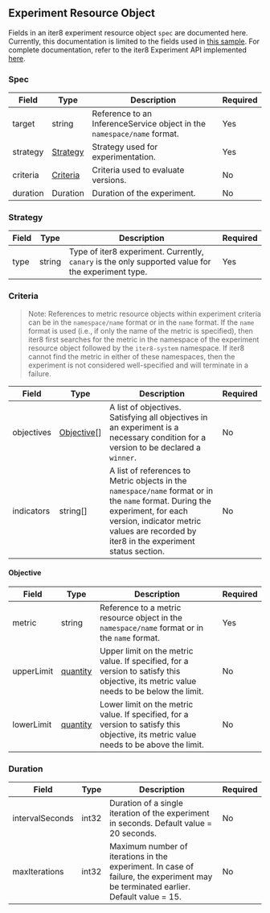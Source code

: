 ## Experiment Resource Object

Fields in an iter8 experiment resource object `spec` are documented here. Currently, this documentation is limited to the fields used in [this sample](../samples/quickstart/experiment.yaml). For complete documentation, refer to the iter8 Experiment API implemented [here](https://github.com/iter8-tools/etc3/blob/main/api/v2alpha1/experiment_types.go).

### Spec

| Field | Type | Description | Required |
| ----- | ---- | ----------- | -------- |
| target | string | Reference to an InferenceService object in the `namespace/name` format. | Yes |
| strategy | [Strategy](#strategy) | Strategy used for experimentation. | Yes |
| criteria | [Criteria](#criteria) | Criteria used to evaluate versions. | No |
| duration | Duration | Duration of the experiment. | No |

### Strategy

| Field | Type | Description | Required |
| ----- | ---- | ----------- | -------- |
| type | string | Type of iter8 experiment. Currently, `canary` is the only supported value for the experiment type. | Yes |

### Criteria
> Note: References to metric resource objects within experiment criteria can be in the `namespace/name` format or in the `name` format. If the `name` format is used (i.e., if only the name of the metric is specified), then iter8 first searches for the metric in the namespace of the experiment resource object followed by the `iter8-system` namespace. If iter8 cannot find the metric in either of these namespaces, then the experiment is not considered well-specified and will terminate in a failure.

| Field | Type | Description | Required |
| ----- | ---- | ----------- | -------- |
| objectives | [Objective[]](#objective) | A list of objectives. Satisfying all objectives in an experiment is a necessary condition for a version to be declared a `winner`. | No |
| indicators | string[] | A list of references to Metric objects in the `namespace/name` format or in the `name` format. During the experiment, for each version, indicator metric values are recorded by iter8 in the experiment status section. | No |

#### Objective

| Field | Type | Description | Required |
| ----- | ---- | ----------- | -------- |
| metric | string | Reference to a metric resource object in the `namespace/name` format or in the `name` format.  | Yes |
| upperLimit | [quantity](https://www.k8sref.io/docs/common-definitions/quantity-/) | Upper limit on the metric value. If specified, for a version to satisfy this objective, its metric value needs to be below the limit. | No |
| lowerLimit | [quantity](https://www.k8sref.io/docs/common-definitions/quantity-/) | Lower limit on the metric value. If specified, for a version to satisfy this objective, its metric value needs to be above the limit. | No |

### Duration

| Field | Type | Description | Required |
| ----- | ---- | ----------- | -------- |
| intervalSeconds | int32 | Duration of a single iteration of the experiment in seconds. Default value = 20 seconds. | No |
| maxIterations | int32 | Maximum number of iterations in the experiment. In case of failure, the experiment may be terminated earlier. Default value = 15. | No |


